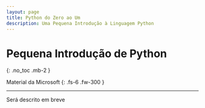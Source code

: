 ```yaml
---
layout: page
title: Python do Zero ao Um
description: Uma Pequena Introdução à Linguagem Python
---
```


# Pequena Introdução de Python

{: .no_toc .mb-2 }

Material da Microsoft
{: .fs-6 .fw-300 }

---

Será descrito em breve
